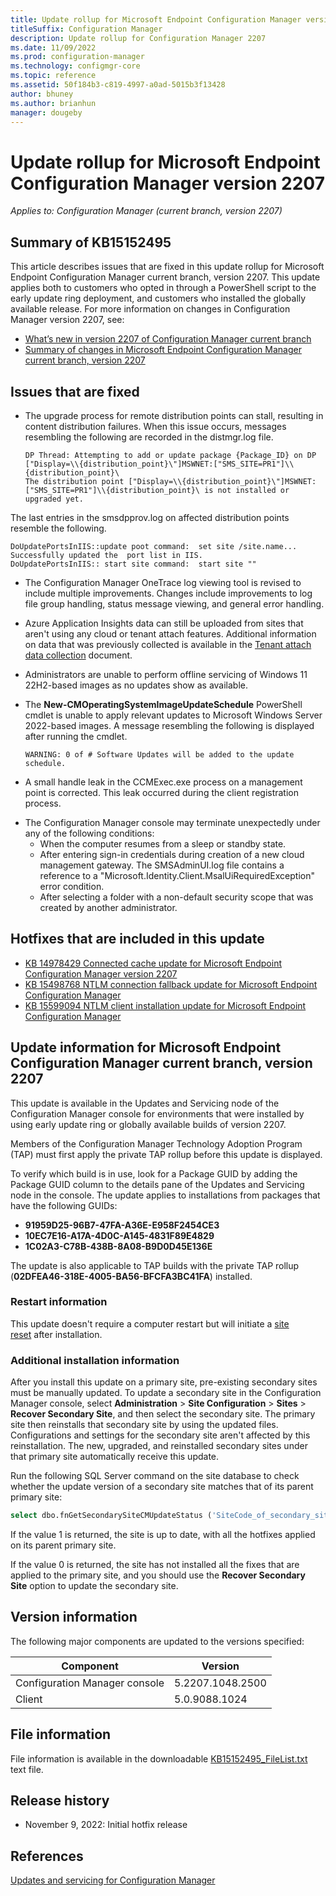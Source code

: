 ```yaml
---
title: Update rollup for Microsoft Endpoint Configuration Manager version 2207
titleSuffix: Configuration Manager
description: Update rollup for Configuration Manager 2207
ms.date: 11/09/2022
ms.prod: configuration-manager
ms.technology: configmgr-core
ms.topic: reference
ms.assetid: 50f184b3-c819-4997-a0ad-5015b3f13428
author: bhuney
ms.author: brianhun
manager: dougeby
---
```


# Update rollup for Microsoft Endpoint Configuration Manager version 2207

*Applies to: Configuration Manager (current branch, version 2207)*

## Summary of KB15152495
This article describes issues that are fixed in this update rollup for Microsoft Endpoint Configuration Manager current branch, version 2207. This update applies both to customers who opted in through a PowerShell script to the early update ring deployment, and customers who installed the globally available release.
For more information on changes in Configuration Manager version 2207, see:
- [What’s new in version 2207 of Configuration Manager current branch](../../core/plan-design/changes/whats-new-in-version-2207.md)
- [Summary of changes in Microsoft Endpoint Configuration Manager current branch, version 2207](../../hotfix/2207/14840616.md)

## Issues that are fixed
<!-- 15890023 -->
- The upgrade process for remote distribution points can stall, resulting in content distribution failures. When this issue occurs, messages resembling the following are recorded in the distmgr.log file. 
   ```text
   DP Thread: Attempting to add or update package {Package_ID} on DP ["Display=\\{distribution_point}\"]MSWNET:["SMS_SITE=PR1"]\\{distribution_point}\
   The distribution point ["Display=\\{distribution_point}\"]MSWNET:["SMS_SITE=PR1"]\\{distribution_point}\ is not installed or upgraded yet.
   ```
The last entries in the smsdpprov.log on affected distribution points resemble the following.
   ```text
   DoUpdatePortsInIIS::update poot command:  set site /site.name...
   Successfully updated the  port list in IIS.
   DoUpdatePortsInIIS:: start site command:  start site ""
   ```

<!-- 15603716 -->
- The Configuration Manager OneTrace log viewing tool is revised to include multiple improvements. Changes include improvements to log file group handling, status message viewing, and general error handling.

<!-- 15817377 -->
- Azure Application Insights data can still be uploaded from sites that aren't using any cloud or tenant attach features. Additional information on data that was previously collected is available in the [Tenant attach data collection](../../tenant-attach/data-collection.md#azure-application-insights) document.

<!-- 16072749 -->
- Administrators are unable to perform offline servicing of Windows 11 22H2-based images as no updates show as available.

<!-- 16072869 -->
- The **New-CMOperatingSystemImageUpdateSchedule** PowerShell cmdlet is unable to apply relevant updates to Microsoft Windows Server 2022-based images. A message resembling the following is displayed after running the cmdlet.
   ```text
   WARNING: 0 of # Software Updates will be added to the update schedule.
   ```
<!-- 15603629 -->
- A small handle leak in the CCMExec.exe process on a management point is corrected. This leak occurred during the client registration process.

<!-- 15848417, 15850091, 15603707 -->
- The Configuration Manager console may terminate unexpectedly under any of the following conditions:
   - When the computer resumes from a sleep or standby state.
   - After entering sign-in credentials during creation of a new cloud management gateway. The SMSAdminUI.log file contains a reference to a "Microsoft.Identity.Client.MsalUiRequiredException" error condition.
   - After selecting a folder with a non-default security scope that was created by another administrator.



## Hotfixes that are included in this update
- [KB 14978429 Connected cache update for Microsoft Endpoint Configuration Manager version 2207](../../hotfix/2207/14978429.md)
- [KB 15498768 NTLM connection fallback update for Microsoft Endpoint Configuration Manager](../../hotfix/2207/15498768.md)
- [KB 15599094 NTLM client installation update for Microsoft Endpoint Configuration Manager](../../hotfix/2207/15599094.md)

## Update information for Microsoft Endpoint Configuration Manager current branch, version 2207

This update is available in the Updates and Servicing node of the Configuration Manager console for environments that were installed by using early update ring or globally available builds of version 2207.

Members of the Configuration Manager Technology Adoption Program (TAP) must first apply the private TAP rollup before this update is displayed.

To verify which build is in use, look for a Package GUID by adding the Package GUID column to the details pane of the Updates and Servicing node in the console. The update applies to installations from packages that have the following GUIDs:

- **91959D25-96B7-47FA-A36E-E958F2454CE3**
- **10EC7E16-A17A-4D0C-A145-4831F89E4829**
- **1C02A3-C78B-438B-8A08-B9D0D45E136E**

The update is also applicable to TAP builds with the private TAP rollup (**02DFEA46-318E-4005-BA56-BFCFA3BC41FA**) installed.

### Restart information

This update doesn't require a computer restart but will initiate a [site reset](../../core/servers/manage/modify-your-infrastructure.md#bkmk_reset) after installation.

### Additional installation information

After you install this update on a primary site, pre-existing secondary sites must be manually updated. To update a secondary site in the Configuration Manager console, select **Administration** > **Site Configuration** > **Sites** >  **Recover Secondary Site**, and then select the secondary site. The primary site then reinstalls that secondary site by using the updated files. Configurations and settings for the secondary site aren't affected by this reinstallation. The new, upgraded, and reinstalled secondary sites under that primary site automatically receive this update.

Run the following SQL Server command on the site database to check whether the update version of a secondary site matches that of its parent primary site:
   ```sql
   select dbo.fnGetSecondarySiteCMUpdateStatus ('SiteCode_of_secondary_site')
   ```
If the value 1 is returned, the site is up to date, with all the hotfixes applied on its parent primary site.

If the value 0 is returned, the site has not installed all the fixes that are applied to the primary site, and you should use the **Recover Secondary Site** option to update the secondary site.

## Version information
The following major components are updated to the versions specified:

| Component | Version |
|---|---|
| Configuration Manager console | 5.2207.1048.2500 |
| Client | 5.0.9088.1024 |

## File information
File information is available in the downloadable [KB15152495_FileList.txt](https://aka.ms/KB15152495_FileList) text file.

## Release history
- November 9, 2022: Initial hotfix release

## References
[Updates and servicing for Configuration Manager](../../core/servers/manage/updates.md)